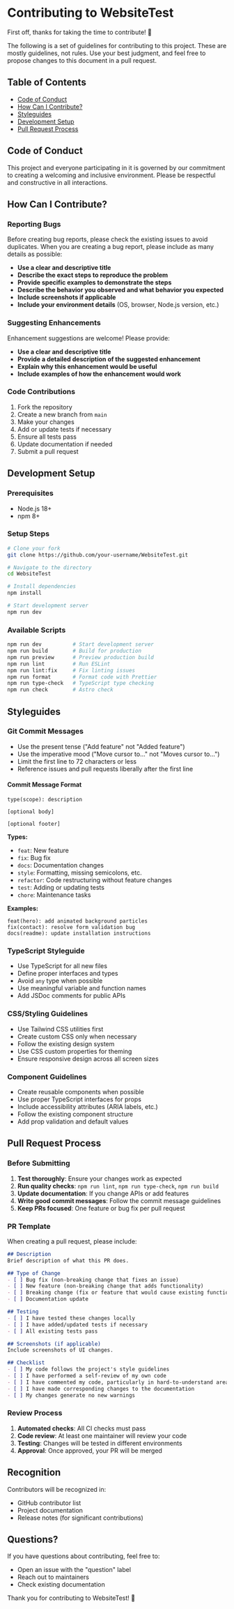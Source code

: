 # Contributing to WebsiteTest

First off, thanks for taking the time to contribute! 🎉

The following is a set of guidelines for contributing to this project. These are mostly guidelines, not rules. Use your best judgment, and feel free to propose changes to this document in a pull request.

## Table of Contents

- [Code of Conduct](#code-of-conduct)
- [How Can I Contribute?](#how-can-i-contribute)
- [Styleguides](#styleguides)
- [Development Setup](#development-setup)
- [Pull Request Process](#pull-request-process)

## Code of Conduct

This project and everyone participating in it is governed by our commitment to creating a welcoming and inclusive environment. Please be respectful and constructive in all interactions.

## How Can I Contribute?

### Reporting Bugs

Before creating bug reports, please check the existing issues to avoid duplicates. When you are creating a bug report, please include as many details as possible:

- **Use a clear and descriptive title**
- **Describe the exact steps to reproduce the problem**
- **Provide specific examples to demonstrate the steps**
- **Describe the behavior you observed and what behavior you expected**
- **Include screenshots if applicable**
- **Include your environment details** (OS, browser, Node.js version, etc.)

### Suggesting Enhancements

Enhancement suggestions are welcome! Please provide:

- **Use a clear and descriptive title**
- **Provide a detailed description of the suggested enhancement**
- **Explain why this enhancement would be useful**
- **Include examples of how the enhancement would work**

### Code Contributions

1. Fork the repository
2. Create a new branch from `main`
3. Make your changes
4. Add or update tests if necessary
5. Ensure all tests pass
6. Update documentation if needed
7. Submit a pull request

## Development Setup

### Prerequisites

- Node.js 18+
- npm 8+

### Setup Steps

```bash
# Clone your fork
git clone https://github.com/your-username/WebsiteTest.git

# Navigate to the directory
cd WebsiteTest

# Install dependencies
npm install

# Start development server
npm run dev
```

### Available Scripts

```bash
npm run dev          # Start development server
npm run build        # Build for production
npm run preview      # Preview production build
npm run lint         # Run ESLint
npm run lint:fix     # Fix linting issues
npm run format       # Format code with Prettier
npm run type-check   # TypeScript type checking
npm run check        # Astro check
```

## Styleguides

### Git Commit Messages

- Use the present tense ("Add feature" not "Added feature")
- Use the imperative mood ("Move cursor to..." not "Moves cursor to...")
- Limit the first line to 72 characters or less
- Reference issues and pull requests liberally after the first line

#### Commit Message Format

```
type(scope): description

[optional body]

[optional footer]
```

**Types:**
- `feat`: New feature
- `fix`: Bug fix
- `docs`: Documentation changes
- `style`: Formatting, missing semicolons, etc.
- `refactor`: Code restructuring without feature changes
- `test`: Adding or updating tests
- `chore`: Maintenance tasks

**Examples:**
```
feat(hero): add animated background particles
fix(contact): resolve form validation bug
docs(readme): update installation instructions
```

### TypeScript Styleguide

- Use TypeScript for all new files
- Define proper interfaces and types
- Avoid `any` type when possible
- Use meaningful variable and function names
- Add JSDoc comments for public APIs

### CSS/Styling Guidelines

- Use Tailwind CSS utilities first
- Create custom CSS only when necessary
- Follow the existing design system
- Use CSS custom properties for theming
- Ensure responsive design across all screen sizes

### Component Guidelines

- Create reusable components when possible
- Use proper TypeScript interfaces for props
- Include accessibility attributes (ARIA labels, etc.)
- Follow the existing component structure
- Add prop validation and default values

## Pull Request Process

### Before Submitting

1. **Test thoroughly**: Ensure your changes work as expected
2. **Run quality checks**: `npm run lint`, `npm run type-check`, `npm run build`
3. **Update documentation**: If you change APIs or add features
4. **Write good commit messages**: Follow the commit message guidelines
5. **Keep PRs focused**: One feature or bug fix per pull request

### PR Template

When creating a pull request, please include:

```markdown
## Description
Brief description of what this PR does.

## Type of Change
- [ ] Bug fix (non-breaking change that fixes an issue)
- [ ] New feature (non-breaking change that adds functionality)
- [ ] Breaking change (fix or feature that would cause existing functionality to not work as expected)
- [ ] Documentation update

## Testing
- [ ] I have tested these changes locally
- [ ] I have added/updated tests if necessary
- [ ] All existing tests pass

## Screenshots (if applicable)
Include screenshots of UI changes.

## Checklist
- [ ] My code follows the project's style guidelines
- [ ] I have performed a self-review of my own code
- [ ] I have commented my code, particularly in hard-to-understand areas
- [ ] I have made corresponding changes to the documentation
- [ ] My changes generate no new warnings
```

### Review Process

1. **Automated checks**: All CI checks must pass
2. **Code review**: At least one maintainer will review your code
3. **Testing**: Changes will be tested in different environments
4. **Approval**: Once approved, your PR will be merged

## Recognition

Contributors will be recognized in:
- GitHub contributor list
- Project documentation
- Release notes (for significant contributions)

## Questions?

If you have questions about contributing, feel free to:
- Open an issue with the "question" label
- Reach out to maintainers
- Check existing documentation

Thank you for contributing to WebsiteTest! 🚀
